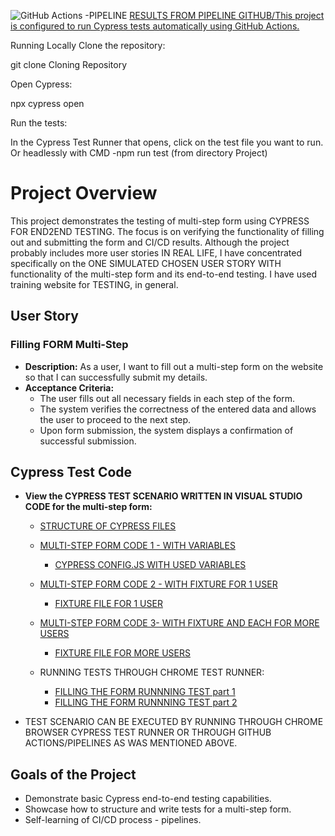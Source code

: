 ![GitHub Actions -PIPELINE](https://github.com/Peter-QA-testing-Journey/PROJECT--PRACTICE_SKILL_IN-CYPRESS/workflows/Cypress%20Tests/badge.svg)
[RESULTS FROM PIPELINE GITHUB/This project is configured to run Cypress tests automatically using GitHub Actions.](https://github.com/Peter-QA-testing-Journey/PROJECT--PRACTICE_SKILL_IN-CYPRESS/actions/runs/9828513956/job/27132504324)


Running Locally
Clone the repository:

git clone Cloning Repository

Open Cypress:

npx cypress open

Run the tests:

In the Cypress Test Runner that opens, click on the test file you want to run.
Or headlessly with CMD -npm run test (from directory Project)
# Project Overview

This project demonstrates the testing of multi-step form using CYPRESS FOR END2END TESTING.
The focus is on verifying the functionality of filling out and submitting the form and CI/CD results. 
Although the project probably includes more user stories IN REAL LIFE,
I have concentrated specifically on the ONE SIMULATED CHOSEN USER STORY WITH functionality of the multi-step form and its end-to-end testing.
I have used training website for TESTING, in general.

## User Story

### Filling FORM Multi-Step 
- **Description:** As a user, I want to fill out a multi-step form on the website so that I can successfully submit my details.
- **Acceptance Criteria:**
  - The user fills out all necessary fields in each step of the form.
  - The system verifies the correctness of the entered data and allows the user to proceed to the next step.
  - Upon form submission, the system displays a confirmation of successful submission.

## Cypress Test Code

- **View the CYPRESS TEST SCENARIO WRITTEN IN VISUAL STUDIO CODE for the multi-step form:**

  - [STRUCTURE OF CYPRESS FILES](https://github.com/Peter-QA-testing-Journey/PROJECT--PRACTICE_SKILL_IN-CYPRESS/blob/main/WHOLE%20STRUCTURE.png)

  - [MULTI-STEP FORM CODE 1 - WITH VARIABLES](https://github.com/Peter-QA-testing-Journey/PROJECT--PRACTICE_SKILL_IN-CYPRESS/blob/main/cypress/e2e/Fill_Form_1_with_variables_from_cypress.config.json_.cy.js)
    - [CYPRESS CONFIG.JS WITH USED VARIABLES](https://github.com/Peter-QA-testing-Journey/PROJECT--PRACTICE_SKILL_IN-CYPRESS/blob/main/cypress.config.js)
  
  - [MULTI-STEP FORM CODE 2 - WITH FIXTURE FOR 1 USER](https://github.com/Peter-QA-testing-Journey/PROJECT--PRACTICE_SKILL_IN-CYPRESS/blob/main/cypress/e2e/Fill_Form_2_with_fixture_file.cy.js)
    - [FIXTURE FILE FOR 1 USER](https://github.com/Peter-QA-testing-Journey/PROJECT--PRACTICE_SKILL_IN-CYPRESS/blob/main/cypress/fixtures/Fill_Form_DATA_1_USER.json)
  
  - [MULTI-STEP FORM CODE 3- WITH FIXTURE AND EACH FOR MORE USERS](https://github.com/Peter-QA-testing-Journey/PROJECT--PRACTICE_SKILL_IN-CYPRESS/blob/main/cypress/e2e/Fill_Form_3_with_fixture_file_and_each.cy.js)
    - [FIXTURE FILE FOR MORE USERS](https://github.com/Peter-QA-testing-Journey/PROJECT--PRACTICE_SKILL_IN-CYPRESS/blob/main/cypress/fixtures/Fill_Form_DATA_MORE_USERS.json)

  - RUNNING TESTS THROUGH CHROME TEST RUNNER:
    - [FILLING THE FORM RUNNNING TEST part 1](https://github.com/Peter-QA-testing-Journey/PROJECT--PRACTICE_SKILL_IN-CYPRESS/blob/main/cypress%20test%20runner%20through%20chrome337.png)
    - [FILLING THE FORM RUNNNING TEST part 2](https://github.com/Peter-QA-testing-Journey/PROJECT--PRACTICE_SKILL_IN-CYPRESS/blob/main/cypress%20test%20runner%20through%20chrome337.png)

- TEST SCENARIO CAN BE EXECUTED BY RUNNING THROUGH CHROME BROWSER CYPRESS TEST RUNNER
  OR THROUGH GITHUB ACTIONS/PIPELINES AS WAS MENTIONED ABOVE.

## Goals of the Project

- Demonstrate basic Cypress end-to-end testing capabilities.
- Showcase how to structure and write tests for a multi-step form.
- Self-learning of CI/CD process - pipelines.
